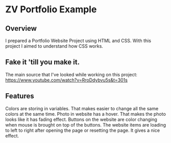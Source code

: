 # ZV Portfolio Example

## Overview
I prepared a Portfolio Website Project using HTML and CSS.
With this project I aimed to understand how CSS works.

## Fake it 'till you make it.
The main source that I've looked while working on this project:
https://www.youtube.com/watch?v=RroDdybvu5s&t=301s

## Features
Colors are storing in variables. That makes easier to change all the same colors at the same time.
Photo in website has a hover. That makes the photo looks like it has fading effect.
Buttons on the website are color changing when mouse is brought on top of the buttons.
The website items are loading to left to right after opening the page or resetting the page. It gives a nice effect.

